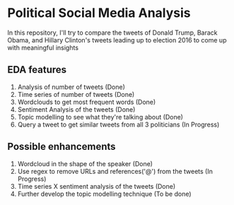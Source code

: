 # Political Social Media Analysis
In this repository, I'll try to compare the tweets of Donald Trump, Barack Obama, and Hillary Clinton's tweets leading up to election 2016 to come up with meaningful insights 

## EDA features 
1. Analysis of number of tweets (Done)
2. Time series of number of tweets (Done)
3. Wordclouds to get most frequent words (Done)
4. Sentiment Analysis of the tweets (Done)
5. Topic modelling to see what they're talking about (Done)
6. Query a tweet to get similar tweets from all 3 politicians (In Progress)

## Possible enhancements
1. Wordcloud in the shape of the speaker (Done)
2. Use regex to remove URLs and references('@') from the tweets (In Progress)
3. Time series X sentiment analysis of the tweets (Done)
4. Further develop the topic modelling technique (To be done)
